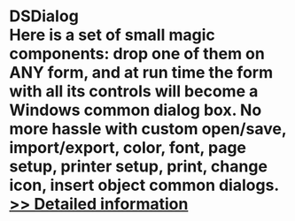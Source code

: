 # DSDialog<br />Here is a set of small magic components: drop one of them on ANY form, and at run time the form with all its controls will become a Windows common dialog box. No more hassle with custom open/save, import/export, color, font, page setup, printer setup, print, change icon, insert object common dialogs.<br />[>> Detailed information](https://secure.shareit.com/shareit/product.html?productid=100729&affiliateid=200057808)